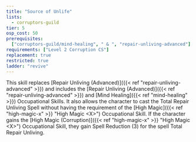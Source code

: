 ```yaml
---
title: "Source of Unlife"
lists:
  - corruptors-guild
tier: 5
osp_cost: 50
prerequisites:
  ["corruptors-guild/mind-healing", " & ", "repair-unliving-advanced"]
requirements: ["Level 2 Corruption CS"]
replacement: true
restricted: true
ladder: "revive"
---
```


This skill replaces [Repair Unliving (Advanced)]({{< ref "repair-unliving-advanced" >}}) and includes the [Repair Unliving (Advanced)]({{< ref "repair-unliving-advanced" >}}) and [Mind Healing]({{< ref "mind-healing" >}}) Occupational Skills. It also allows the character to cast the Total Repair Unliving Spell without having the requirement of the [High Magic]({{< ref "high-magic-x" >}} "High Magic \<X>") Occupational Skill. If the character gains the [High Magic (Corruption)]({{< ref "high-magic-x" >}} "High Magic \<X>") Occupational Skill, they gain Spell Reduction (3) for the spell Total Repair Unliving.
